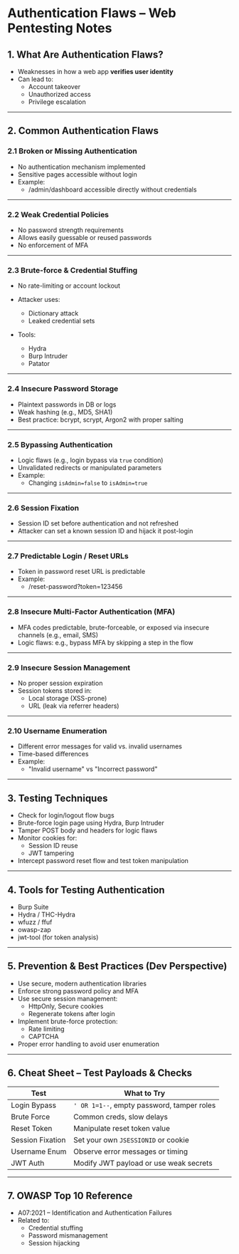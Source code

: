 # Authentication Flaws – Web Pentesting Notes

## 1. What Are Authentication Flaws?

- Weaknesses in how a web app **verifies user identity**
- Can lead to:
  - Account takeover
  - Unauthorized access
  - Privilege escalation

---

## 2. Common Authentication Flaws

### 2.1 Broken or Missing Authentication

- No authentication mechanism implemented
- Sensitive pages accessible without login
- Example:
  - /admin/dashboard accessible directly without credentials

---

### 2.2 Weak Credential Policies

- No password strength requirements
- Allows easily guessable or reused passwords
- No enforcement of MFA

---

### 2.3 Brute-force & Credential Stuffing

- No rate-limiting or account lockout
- Attacker uses:
  - Dictionary attack
  - Leaked credential sets

- Tools:
  - Hydra
  - Burp Intruder
  - Patator

---

### 2.4 Insecure Password Storage

- Plaintext passwords in DB or logs
- Weak hashing (e.g., MD5, SHA1)
- Best practice: bcrypt, scrypt, Argon2 with proper salting

---

### 2.5 Bypassing Authentication

- Logic flaws (e.g., login bypass via `true` condition)
- Unvalidated redirects or manipulated parameters
- Example:
  - Changing `isAdmin=false` to `isAdmin=true`

---

### 2.6 Session Fixation

- Session ID set before authentication and not refreshed
- Attacker can set a known session ID and hijack it post-login

---

### 2.7 Predictable Login / Reset URLs

- Token in password reset URL is predictable
- Example:
  - /reset-password?token=123456

---

### 2.8 Insecure Multi-Factor Authentication (MFA)

- MFA codes predictable, brute-forceable, or exposed via insecure channels (e.g., email, SMS)
- Logic flaws: e.g., bypass MFA by skipping a step in the flow

---

### 2.9 Insecure Session Management

- No proper session expiration
- Session tokens stored in:
  - Local storage (XSS-prone)
  - URL (leak via referrer headers)

---

### 2.10 Username Enumeration

- Different error messages for valid vs. invalid usernames
- Time-based differences
- Example:
  - "Invalid username" vs "Incorrect password"

---

## 3. Testing Techniques

- Check for login/logout flow bugs
- Brute-force login page using Hydra, Burp Intruder
- Tamper POST body and headers for logic flaws
- Monitor cookies for:
  - Session ID reuse
  - JWT tampering
- Intercept password reset flow and test token manipulation

---

## 4. Tools for Testing Authentication

- Burp Suite
- Hydra / THC-Hydra
- wfuzz / ffuf
- owasp-zap
- jwt-tool (for token analysis)

---

## 5. Prevention & Best Practices (Dev Perspective)

- Use secure, modern authentication libraries
- Enforce strong password policy and MFA
- Use secure session management:
  - HttpOnly, Secure cookies
  - Regenerate tokens after login
- Implement brute-force protection:
  - Rate limiting
  - CAPTCHA
- Proper error handling to avoid user enumeration

---

## 6. Cheat Sheet – Test Payloads & Checks

| Test | What to Try |
|------|-------------|
| Login Bypass | `' OR 1=1--`, empty password, tamper roles |
| Brute Force | Common creds, slow delays |
| Reset Token | Manipulate reset token value |
| Session Fixation | Set your own `JSESSIONID` or cookie |
| Username Enum | Observe error messages or timing |
| JWT Auth | Modify JWT payload or use weak secrets |

---

## 7. OWASP Top 10 Reference

- A07:2021 – Identification and Authentication Failures
- Related to:
  - Credential stuffing
  - Password mismanagement
  - Session hijacking

